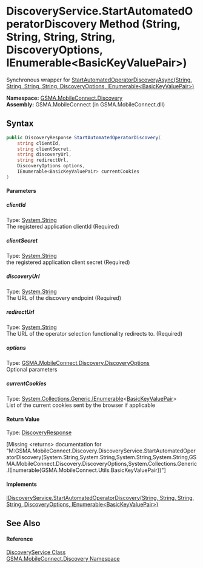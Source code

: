 DiscoveryService.StartAutomatedOperatorDiscovery Method (String, String, String, String, DiscoveryOptions, IEnumerable&lt;BasicKeyValuePair>)
=============================================================================================================================================
Synchronous wrapper for [StartAutomatedOperatorDiscoveryAsync(String, String, String, String, DiscoveryOptions, IEnumerable&lt;BasicKeyValuePair>)][1]

**Namespace:** [GSMA.MobileConnect.Discovery][2]  
**Assembly:** GSMA.MobileConnect (in GSMA.MobileConnect.dll)

Syntax
------

```csharp
public DiscoveryResponse StartAutomatedOperatorDiscovery(
	string clientId,
	string clientSecret,
	string discoveryUrl,
	string redirectUrl,
	DiscoveryOptions options,
	IEnumerable<BasicKeyValuePair> currentCookies
)
```

#### Parameters

##### *clientId*
Type: [System.String][3]  
The registered application clientId (Required)

##### *clientSecret*
Type: [System.String][3]  
the registered application client secret (Required)

##### *discoveryUrl*
Type: [System.String][3]  
The URL of the discovery endpoint (Required)

##### *redirectUrl*
Type: [System.String][3]  
The URL of the operator selection functionality redirects to. (Required)

##### *options*
Type: [GSMA.MobileConnect.Discovery.DiscoveryOptions][4]  
Optional parameters

##### *currentCookies*
Type: [System.Collections.Generic.IEnumerable][5]&lt;[BasicKeyValuePair][6]>  
List of the current cookies sent by the browser if applicable

#### Return Value
Type: [DiscoveryResponse][7]  

[Missing &lt;returns> documentation for "M:GSMA.MobileConnect.Discovery.DiscoveryService.StartAutomatedOperatorDiscovery(System.String,System.String,System.String,System.String,GSMA.MobileConnect.Discovery.DiscoveryOptions,System.Collections.Generic.IEnumerable{GSMA.MobileConnect.Utils.BasicKeyValuePair})"]

#### Implements
[IDiscoveryService.StartAutomatedOperatorDiscovery(String, String, String, String, DiscoveryOptions, IEnumerable&lt;BasicKeyValuePair>)][8]  


See Also
--------

#### Reference
[DiscoveryService Class][9]  
[GSMA.MobileConnect.Discovery Namespace][2]  

[1]: ../IDiscoveryService/StartAutomatedOperatorDiscoveryAsync_1.md
[2]: ../README.md
[3]: http://msdn.microsoft.com/en-us/library/s1wwdcbf
[4]: ../DiscoveryOptions/README.md
[5]: http://msdn.microsoft.com/en-us/library/9eekhta0
[6]: ../../GSMA.MobileConnect.Utils/BasicKeyValuePair/README.md
[7]: ../DiscoveryResponse/README.md
[8]: ../IDiscoveryService/StartAutomatedOperatorDiscovery_1.md
[9]: README.md
[10]: ../../_icons/Help.png